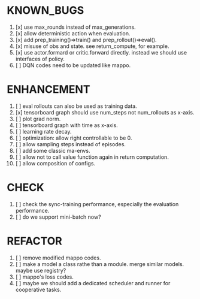 # KNOWN_BUGS
1. [x] use max_rounds instead of max_generations.
2. [x] allow deterministic action when evaluation.
3. [x] add prep_training()=>train() and prep_rollout()=>eval().
4. [x] misuse of obs and state. see return_compute, for example.
5. [x] use actor.formard or critic.forward directly. instead we should use interfaces of policy.
6. [ ] DQN codes need to be updated like mappo.

# ENHANCEMENT
1. [ ] eval rollouts can also be used as training data.
2. [x] tensorboard graph should use num_steps not num_rollouts as x-axis.
3. [ ] plot grad norm.
4. [ ] tensorboard graph with time as x-axis.
5. [ ] learning rate decay.
6. [ ] optimization: allow right controllable to be 0.
7. [ ] allow sampling steps instead of episodes.
8. [ ] add some classic ma-envs.
9. [ ] allow not to call value function again in return computation.
10. [ ] allow composition of configs.

# CHECK
1. [ ] check the sync-training performance, especially the evaluation performance.
2. [ ] do we support mini-batch now?

# REFACTOR
1. [ ] remove modified mappo codes.
2. [ ] make a model a class rathe than a module. merge similar models. maybe use registry?
3. [ ] mappo's loss codes.
4. [ ] maybe we should add a dedicated scheduler and runner for cooperative tasks.